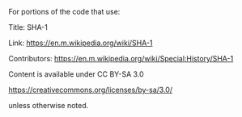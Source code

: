 
For portions of the code that use:

Title:
SHA-1

Link: 
https://en.m.wikipedia.org/wiki/SHA-1


Contributors:
https://en.m.wikipedia.org/wiki/Special:History/SHA-1

Content is available under CC BY-SA 3.0 

https://creativecommons.org/licenses/by-sa/3.0/

unless otherwise noted.


